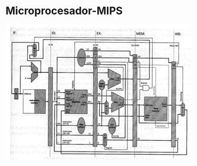 # Microprocesador-MIPS

![alt text](https://github.com/aarroyo23r/Microprocesador-MIPS/blob/master/Images/Imagen1.png)
